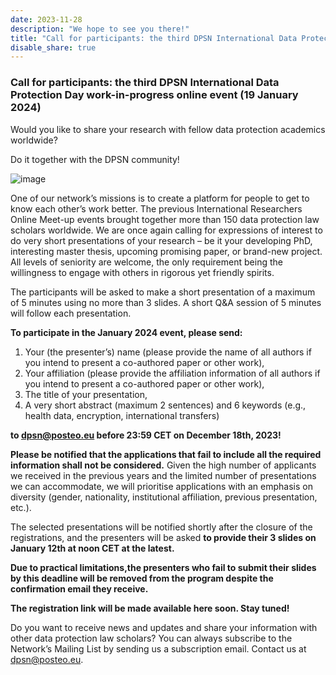 ```yaml
---
date: 2023-11-28
description: "We hope to see you there!"
title: "Call for participants: the third DPSN International Data Protection Day work-in-progress online event (19 January 2024)"
disable_share: true
---
```



### **Call for participants: the third DPSN International Data Protection Day work-in-progress online event (19 January 2024)** ###

Would you like to share your research with fellow data protection academics worldwide? 

Do it together with the DPSN community!

 ![image](https://github.com/dataprotectionscholarsnetwork/dataprotectionscholarsnetwork.github.io/assets/116156905/4992cde8-d425-4388-98ae-08021d2d01db)

One of our network’s missions is to create a platform for people to get to know each other’s work better. The previous International Researchers Online Meet-up events brought together more than 150 data protection law scholars worldwide. 
We are once again calling for expressions of interest to do very short presentations of your research – be it your developing PhD, interesting master thesis, upcoming promising paper, or brand-new project. All levels of seniority are welcome, the only requirement being the willingness to engage with others in rigorous yet friendly spirits.

The participants will be asked to make a short presentation of a maximum of 5 minutes using no more than 3 slides. A short Q&A session of 5 minutes will follow each presentation. 

**To participate in the January 2024 event, please send:**

1.	Your (the presenter’s) name (please provide the name of all authors if you intend to present a co-authored paper or other work),
2.	Your affiliation (please provide the affiliation information of all authors if you intend to present a co-authored paper or other work), 
3.	The title of your presentation, 
4.	A very short abstract (maximum 2 sentences) and 6 keywords (e.g., health data, encryption, international transfers)

**to dpsn@posteo.eu before 23:59 CET on December 18th, 2023!**

**Please be notified that the applications that fail to include all the required information shall not be considered.**
Given the high number of applicants we received in the previous years and the limited number of presentations we can accommodate, we will prioritise applications with an emphasis on diversity (gender, nationality, institutional affiliation, previous presentation, etc.).

The selected presentations will be notified shortly after the closure of the registrations, and the presenters will be asked **to provide their 3 slides on January 12th at noon CET at the latest.** 

**Due to practical limitations,the presenters who fail to submit their slides by this deadline will be removed from the program despite the confirmation email they receive.**

**The registration link will be made available here soon. Stay tuned!**

Do you want to receive news and updates and share your information with other data protection law scholars?
You can always subscribe to the Network’s Mailing List by sending us a subscription email. 
Contact us at dpsn@posteo.eu.
